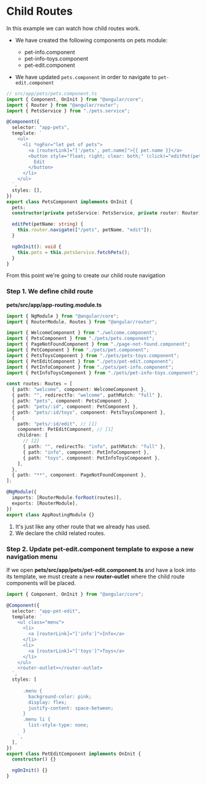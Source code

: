 # Child Routes

In this example we can watch how child routes work.

- We have created the following components on pets module:

  - pet-info.component
  - pet-info-toys.component
  - pet-edit.component

- We have updated `pets.component` in order to navigate to `pet-edit.component`

```ts
// src/app/pets/pets.component.ts
import { Component, OnInit } from "@angular/core";
import { Router } from "@angular/router";
import { PetsService } from "./pets.service";

@Component({
  selector: "app-pets",
  template: `
    <ul>
      <li *ngFor="let pet of pets">
        <a [routerLink]="['/pets', pet.name]">{{ pet.name }}</a>
        <button style="float; right; clear: both;" (click)="editPet(pet.name)">
          Edit
        </button>
      </li>
    </ul>
  `,
  styles: [],
})
export class PetsComponent implements OnInit {
  pets;
  constructor(private petsService: PetsService, private router: Router) {}

  editPet(petName: string) {
    this.router.navigate(["/pets", petName, "edit"]);
  }

  ngOnInit(): void {
    this.pets = this.petsService.fetchPets();
  }
}
```

From this point we're going to create our child route navigation

### Step 1. We define child route

**pets/src/app/app-routing.module.ts**

```ts
import { NgModule } from "@angular/core";
import { RouterModule, Routes } from "@angular/router";

import { WelcomeComponent } from "./welcome.component";
import { PetsComponent } from "./pets/pets.component";
import { PageNotFoundComponent } from "./page-not-found.component";
import { PetComponent } from "./pets/pet.component";
import { PetsToysComponent } from "./pets/pets-toys.component";
import { PetEditComponent } from "./pets/pet-edit.component";
import { PetInfoComponent } from "./pets/pet-info.component";
import { PetInfoToysComponent } from "./pets/pet-info-toys.component";

const routes: Routes = [
  { path: "welcome", component: WelcomeComponent },
  { path: "", redirectTo: "welcome", pathMatch: "full" },
  { path: "pets", component: PetsComponent },
  { path: "pets/:id", component: PetComponent },
  { path: "pets/:id/toys", component: PetsToysComponent },
  {
    path: "pets/:id/edit", // [1]
    component: PetEditComponent, // [1]
    children: [
      // [2]
      { path: "", redirectTo: "info", pathMatch: "full" },
      { path: "info", component: PetInfoComponent },
      { path: "toys", component: PetInfoToysComponent },
    ],
  },
  { path: "**", component: PageNotFoundComponent },
];

@NgModule({
  imports: [RouterModule.forRoot(routes)],
  exports: [RouterModule],
})
export class AppRoutingModule {}
```

1. It's just like any other route that we already has used.
2. We declare the child related routes.

### Step 2. Update pet-edit.component template to expose a new navigation menu

If we open **pets/src/app/pets/pet-edit.component.ts** and have a look into its template, we must create a new **router-outlet** where the child route components will be placed.

```ts
import { Component, OnInit } from "@angular/core";

@Component({
  selector: "app-pet-edit",
  template: `
    <ul class="menu">
      <li>
        <a [routerLink]="['info']">Info</a>
      </li>
      <li>
        <a [routerLink]="['toys']">Toys</a>
      </li>
    </ul>
    <router-outlet></router-outlet>
  `,
  styles: [
    `
      .menu {
        background-color: pink;
        display: flex;
        justify-content: space-between;
      }
      .menu li {
        list-style-type: none;
      }
    `,
  ],
})
export class PetEditComponent implements OnInit {
  constructor() {}

  ngOnInit() {}
}
```
